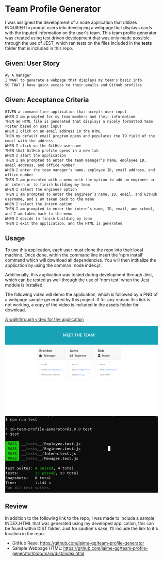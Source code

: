 # Team Profile Generator
I was assigned the development of a node application that utilizes INQUIRER to prompt users into developing a webpage that displays cards with the inputed information on the user's team. This team profile generator was created using test driven development that was only made possible through the use of JEST, which ran tests on the files included in the __tests__ folder that is included in this repo.  
 
## Given: User Story
 
```
AS A manager
I WANT to generate a webpage that displays my team's basic info
SO THAT I have quick access to their emails and GitHub profiles
```
 
## Given: Acceptance Criteria
 
```
GIVEN a command-line application that accepts user input
WHEN I am prompted for my team members and their information
THEN an HTML file is generated that displays a nicely formatted team roster based on user input
WHEN I click on an email address in the HTML
THEN my default email program opens and populates the TO field of the email with the address
WHEN I click on the GitHub username
THEN that GitHub profile opens in a new tab
WHEN I start the application
THEN I am prompted to enter the team manager’s name, employee ID, email address, and office number
WHEN I enter the team manager’s name, employee ID, email address, and office number
THEN I am presented with a menu with the option to add an engineer or an intern or to finish building my team
WHEN I select the engineer option
THEN I am prompted to enter the engineer’s name, ID, email, and GitHub username, and I am taken back to the menu
WHEN I select the intern option
THEN I am prompted to enter the intern’s name, ID, email, and school, and I am taken back to the menu
WHEN I decide to finish building my team
THEN I exit the application, and the HTML is generated
```
 
## Usage
To use this application, each user must clone the repo into their local machine. Once done, within the command line insert the 'npm install' command which will download all dependencies. You will then intitialize the application by using the comman 'node index.js'.

Additionally, this application was tested during development through Jest, which can be tested as well through the use of 'npm test' when the Jest module is installed. 

The following video will demo the application, which is followed by a PNG of a webpage sample generated by this project. If for any reason this link is not working, a copy of the video is included in the assets folder for download. 
 
[A walkthrough video for the application](https://drive.google.com/file/d/1AZxW8i7fmMYDRzRa3b_2SU3TZ7vIYpg7/view?usp=sharing)

![Image displaying the sample HTML file generated by this application](./assets/html.png)
![Image displaying the all the tests for the javascript classes successdfully passing](./assets/passing.png)

 
## Review
 
In addition to the following link to the repo, I was made to include a sample INDEX.HTML that was generated using my developed application, this can be found within DIST folder. Just for caution's sake, I'll include the link to it's location in the repo.
 
* GitHub Repo: https://github.com/jaime-gg/team-profile-generator
* Sample Webpage HTML: https://github.com/jaime-gg/team-profile-generator/blob/main/dist/index.html 
 
